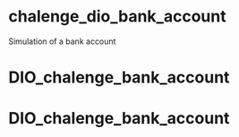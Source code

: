 # chalenge_dio_bank_account
Simulation of a bank account
# DIO_chalenge_bank_account
# DIO_chalenge_bank_account
